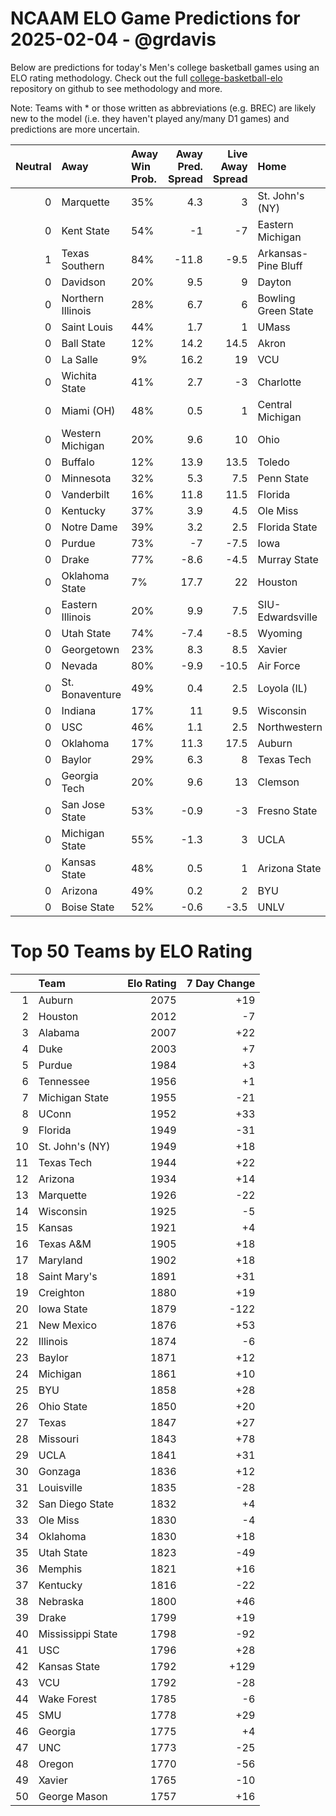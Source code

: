 # NCAAM ELO Game Predictions for 2025-02-04 - @grdavis
Below are predictions for today's Men's college basketball games using an ELO rating methodology. Check out the full [college-basketball-elo](https://github.com/grdavis/college-basketball-elo) repository on github to see methodology and more.

Note: Teams with * or those written as abbreviations (e.g. BREC) are likely new to the model (i.e. they haven't played any/many D1 games) and predictions are more uncertain.

|   Neutral | Away              | Away Win Prob.   |   Away Pred. Spread |   Live Away Spread | Home                | Home Win Prob.   |   Home Pred. Spread |
|----------:|:------------------|:-----------------|--------------------:|-------------------:|:--------------------|:-----------------|--------------------:|
|         0 | Marquette         | 35%              |                 4.3 |                3   | St. John's (NY)     | 65%              |                -4.3 |
|         0 | Kent State        | 54%              |                -1   |               -7   | Eastern Michigan    | 46%              |                 1   |
|         1 | Texas Southern    | 84%              |               -11.8 |               -9.5 | Arkansas-Pine Bluff | 16%              |                11.8 |
|         0 | Davidson          | 20%              |                 9.5 |                9   | Dayton              | 80%              |                -9.5 |
|         0 | Northern Illinois | 28%              |                 6.7 |                6   | Bowling Green State | 72%              |                -6.7 |
|         0 | Saint Louis       | 44%              |                 1.7 |                1   | UMass               | 56%              |                -1.7 |
|         0 | Ball State        | 12%              |                14.2 |               14.5 | Akron               | 88%              |               -14.2 |
|         0 | La Salle          | 9%               |                16.2 |               19   | VCU                 | 91%              |               -16.2 |
|         0 | Wichita State     | 41%              |                 2.7 |               -3   | Charlotte           | 59%              |                -2.7 |
|         0 | Miami (OH)        | 48%              |                 0.5 |                1   | Central Michigan    | 52%              |                -0.5 |
|         0 | Western Michigan  | 20%              |                 9.6 |               10   | Ohio                | 80%              |                -9.6 |
|         0 | Buffalo           | 12%              |                13.9 |               13.5 | Toledo              | 88%              |               -13.9 |
|         0 | Minnesota         | 32%              |                 5.3 |                7.5 | Penn State          | 68%              |                -5.3 |
|         0 | Vanderbilt        | 16%              |                11.8 |               11.5 | Florida             | 84%              |               -11.8 |
|         0 | Kentucky          | 37%              |                 3.9 |                4.5 | Ole Miss            | 63%              |                -3.9 |
|         0 | Notre Dame        | 39%              |                 3.2 |                2.5 | Florida State       | 61%              |                -3.2 |
|         0 | Purdue            | 73%              |                -7   |               -7.5 | Iowa                | 27%              |                 7   |
|         0 | Drake             | 77%              |                -8.6 |               -4.5 | Murray State        | 23%              |                 8.6 |
|         0 | Oklahoma State    | 7%               |                17.7 |               22   | Houston             | 93%              |               -17.7 |
|         0 | Eastern Illinois  | 20%              |                 9.9 |                7.5 | SIU-Edwardsville    | 80%              |                -9.9 |
|         0 | Utah State        | 74%              |                -7.4 |               -8.5 | Wyoming             | 26%              |                 7.4 |
|         0 | Georgetown        | 23%              |                 8.3 |                8.5 | Xavier              | 77%              |                -8.3 |
|         0 | Nevada            | 80%              |                -9.9 |              -10.5 | Air Force           | 20%              |                 9.9 |
|         0 | St. Bonaventure   | 49%              |                 0.4 |                2.5 | Loyola (IL)         | 51%              |                -0.4 |
|         0 | Indiana           | 17%              |                11   |                9.5 | Wisconsin           | 83%              |               -11   |
|         0 | USC               | 46%              |                 1.1 |                2.5 | Northwestern        | 54%              |                -1.1 |
|         0 | Oklahoma          | 17%              |                11.3 |               17.5 | Auburn              | 83%              |               -11.3 |
|         0 | Baylor            | 29%              |                 6.3 |                8   | Texas Tech          | 71%              |                -6.3 |
|         0 | Georgia Tech      | 20%              |                 9.6 |               13   | Clemson             | 80%              |                -9.6 |
|         0 | San Jose State    | 53%              |                -0.9 |               -3   | Fresno State        | 47%              |                 0.9 |
|         0 | Michigan State    | 55%              |                -1.3 |                3   | UCLA                | 45%              |                 1.3 |
|         0 | Kansas State      | 48%              |                 0.5 |                1   | Arizona State       | 52%              |                -0.5 |
|         0 | Arizona           | 49%              |                 0.2 |                2   | BYU                 | 51%              |                -0.2 |
|         0 | Boise State       | 52%              |                -0.6 |               -3.5 | UNLV                | 48%              |                 0.6 |

# Top 50 Teams by ELO Rating
|    | Team              |   Elo Rating |   7 Day Change |
|---:|:------------------|-------------:|---------------:|
|  1 | Auburn            |         2075 |            +19 |
|  2 | Houston           |         2012 |             -7 |
|  3 | Alabama           |         2007 |            +22 |
|  4 | Duke              |         2003 |             +7 |
|  5 | Purdue            |         1984 |             +3 |
|  6 | Tennessee         |         1956 |             +1 |
|  7 | Michigan State    |         1955 |            -21 |
|  8 | UConn             |         1952 |            +33 |
|  9 | Florida           |         1949 |            -31 |
| 10 | St. John's (NY)   |         1949 |            +18 |
| 11 | Texas Tech        |         1944 |            +22 |
| 12 | Arizona           |         1934 |            +14 |
| 13 | Marquette         |         1926 |            -22 |
| 14 | Wisconsin         |         1925 |             -5 |
| 15 | Kansas            |         1921 |             +4 |
| 16 | Texas A&M         |         1905 |            +18 |
| 17 | Maryland          |         1902 |            +18 |
| 18 | Saint Mary's      |         1891 |            +31 |
| 19 | Creighton         |         1880 |            +19 |
| 20 | Iowa State        |         1879 |           -122 |
| 21 | New Mexico        |         1876 |            +53 |
| 22 | Illinois          |         1874 |             -6 |
| 23 | Baylor            |         1871 |            +12 |
| 24 | Michigan          |         1861 |            +10 |
| 25 | BYU               |         1858 |            +28 |
| 26 | Ohio State        |         1850 |            +20 |
| 27 | Texas             |         1847 |            +27 |
| 28 | Missouri          |         1843 |            +78 |
| 29 | UCLA              |         1841 |            +31 |
| 30 | Gonzaga           |         1836 |            +12 |
| 31 | Louisville        |         1835 |            -28 |
| 32 | San Diego State   |         1832 |             +4 |
| 33 | Ole Miss          |         1830 |             -4 |
| 34 | Oklahoma          |         1830 |            +18 |
| 35 | Utah State        |         1823 |            -49 |
| 36 | Memphis           |         1821 |            +16 |
| 37 | Kentucky          |         1816 |            -22 |
| 38 | Nebraska          |         1800 |            +46 |
| 39 | Drake             |         1799 |            +19 |
| 40 | Mississippi State |         1798 |            -92 |
| 41 | USC               |         1796 |            +28 |
| 42 | Kansas State      |         1792 |           +129 |
| 43 | VCU               |         1792 |            -28 |
| 44 | Wake Forest       |         1785 |             -6 |
| 45 | SMU               |         1778 |            +29 |
| 46 | Georgia           |         1775 |             +4 |
| 47 | UNC               |         1773 |            -25 |
| 48 | Oregon            |         1770 |            -56 |
| 49 | Xavier            |         1765 |            -10 |
| 50 | George Mason      |         1757 |            +16 |